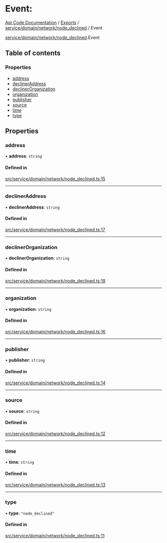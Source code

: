 # Event: 
 
[Api Code Documentation](../README.md) / [Exports](../modules.md) / [service/domain/network/node\_declined](../modules/service_domain_network_node_declined.md) / Event

[service/domain/network/node_declined](../modules/service_domain_network_node_declined.md).Event

## Table of contents

### Properties

- [address](service_domain_network_node_declined.Event.md#address)
- [declinerAddress](service_domain_network_node_declined.Event.md#declineraddress)
- [declinerOrganization](service_domain_network_node_declined.Event.md#declinerorganization)
- [organization](service_domain_network_node_declined.Event.md#organization)
- [publisher](service_domain_network_node_declined.Event.md#publisher)
- [source](service_domain_network_node_declined.Event.md#source)
- [time](service_domain_network_node_declined.Event.md#time)
- [type](service_domain_network_node_declined.Event.md#type)

## Properties

### address

• **address**: `string`

#### Defined in

[src/service/domain/network/node_declined.ts:15](https://github.com/openkfw/TruBudget/blob/0804644/api/src/service/domain/network/node_declined.ts#L15)

___

### declinerAddress

• **declinerAddress**: `string`

#### Defined in

[src/service/domain/network/node_declined.ts:17](https://github.com/openkfw/TruBudget/blob/0804644/api/src/service/domain/network/node_declined.ts#L17)

___

### declinerOrganization

• **declinerOrganization**: `string`

#### Defined in

[src/service/domain/network/node_declined.ts:18](https://github.com/openkfw/TruBudget/blob/0804644/api/src/service/domain/network/node_declined.ts#L18)

___

### organization

• **organization**: `string`

#### Defined in

[src/service/domain/network/node_declined.ts:16](https://github.com/openkfw/TruBudget/blob/0804644/api/src/service/domain/network/node_declined.ts#L16)

___

### publisher

• **publisher**: `string`

#### Defined in

[src/service/domain/network/node_declined.ts:14](https://github.com/openkfw/TruBudget/blob/0804644/api/src/service/domain/network/node_declined.ts#L14)

___

### source

• **source**: `string`

#### Defined in

[src/service/domain/network/node_declined.ts:12](https://github.com/openkfw/TruBudget/blob/0804644/api/src/service/domain/network/node_declined.ts#L12)

___

### time

• **time**: `string`

#### Defined in

[src/service/domain/network/node_declined.ts:13](https://github.com/openkfw/TruBudget/blob/0804644/api/src/service/domain/network/node_declined.ts#L13)

___

### type

• **type**: ``"node_declined"``

#### Defined in

[src/service/domain/network/node_declined.ts:11](https://github.com/openkfw/TruBudget/blob/0804644/api/src/service/domain/network/node_declined.ts#L11)
